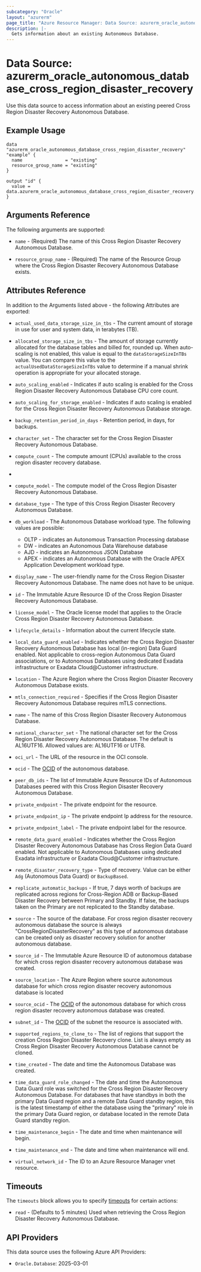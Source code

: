 ```yaml
---
subcategory: "Oracle"
layout: "azurerm"
page_title: "Azure Resource Manager: Data Source: azurerm_oracle_autonomous_database"
description: |-
  Gets information about an existing Autonomous Database.
---
```


# Data Source: azurerm_oracle_autonomous_database_cross_region_disaster_recovery

Use this data source to access information about an existing peered Cross Region Disaster Recovery Autonomous Database.

## Example Usage

```hcl
data "azurerm_oracle_autonomous_database_cross_region_disaster_recovery" "example" {
  name                = "existing"
  resource_group_name = "existing"
}

output "id" {
  value = data.azurerm_oracle_autonomous_database_cross_region_disaster_recovery.example.id
}
```
## Arguments Reference

The following arguments are supported:

* `name` - (Required) The name of this Cross Region Disaster Recovery Autonomous Database.

* `resource_group_name` - (Required) The name of the Resource Group where the Cross Region Disaster Recovery Autonomous Database exists.

## Attributes Reference

In addition to the Arguments listed above - the following Attributes are exported:

* `actual_used_data_storage_size_in_tbs` - The current amount of storage in use for user and system data, in terabytes (TB).

* `allocated_storage_size_in_tbs` - The amount of storage currently allocated for the database tables and billed for, rounded up. When auto-scaling is not enabled, this value is equal to the `dataStorageSizeInTBs` value. You can compare this value to the `actualUsedDataStorageSizeInTBs` value to determine if a manual shrink operation is appropriate for your allocated storage.

* `auto_scaling_enabled` - Indicates if auto scaling is enabled for the Cross Region Disaster Recovery Autonomous Database CPU core count.

* `auto_scaling_for_storage_enabled` - Indicates if auto scaling is enabled for the Cross Region Disaster Recovery Autonomous Database storage.

* `backup_retention_period_in_days` - Retention period, in days, for backups.

* `character_set` - The character set for the Cross Region Disaster Recovery Autonomous Database.

* `compute_count` - The compute amount (CPUs) available to the cross region disaster recovery database.
* 
* `compute_model` - The compute model of the Cross Region Disaster Recovery Autonomous Database.

* `database_type` - The type of this Cross Region Disaster Recovery Autonomous Database.

* `db_workload` - The Autonomous Database workload type. The following values are possible:
    * OLTP - indicates an Autonomous Transaction Processing database
    * DW - indicates an Autonomous Data Warehouse database
    * AJD - indicates an Autonomous JSON Database
    * APEX - indicates an Autonomous Database with the Oracle APEX Application Development workload type.

* `display_name` - The user-friendly name for the Cross Region Disaster Recovery Autonomous Database. The name does not have to be unique.

* `id` - The Immutable Azure Resource ID of the Cross Region Disaster Recovery Autonomous Database.

* `license_model` - The Oracle license model that applies to the Oracle Cross Region Disaster Recovery Autonomous Database.

* `lifecycle_details` - Information about the current lifecycle state.

* `local_data_guard_enabled` - Indicates whether the Cross Region Disaster Recovery Autonomous Database has local (in-region) Data Guard enabled. Not applicable to cross-region Autonomous Data Guard associations, or to Autonomous Databases using dedicated Exadata infrastructure or Exadata Cloud@Customer infrastructure.

* `location` - The Azure Region where the Cross Region Disaster Recovery Autonomous Database exists.

* `mtls_connection_required` - Specifies if the Cross Region Disaster Recovery Autonomous Database requires mTLS connections.

* `name` - The name of this Cross Region Disaster Recovery Autonomous Database.

* `national_character_set` - The national character set for the Cross Region Disaster Recovery Autonomous Database.  The default is AL16UTF16. Allowed values are: AL16UTF16 or UTF8.

* `oci_url` - The URL of the resource in the OCI console.

* `ocid` - The [OCID](https://docs.oracle.com/en-us/iaas/Content/General/Concepts/identifiers.htm) of the autonomous database.

* `peer_db_ids` - The list of Immutable Azure Resource IDs of Autonomous Databases peered with this Cross Region Disaster Recovery Autonomous Database.

* `private_endpoint` - The private endpoint for the resource.

* `private_endpoint_ip` - The private endpoint Ip address for the resource.

* `private_endpoint_label` - The private endpoint label for the resource.

* `remote_data_guard_enabled` - Indicates whether the Cross Region Disaster Recovery Autonomous Database has Cross Region Data Guard enabled. Not applicable to Autonomous Databases using dedicated Exadata infrastructure or Exadata Cloud@Customer infrastructure.

* `remote_disaster_recovery_type` - Type of recovery. Value can be either `Adg` (Autonomous Data Guard) or `BackupBased`.

* `replicate_automatic_backups` - If true, 7 days worth of backups are replicated across regions for Cross-Region ADB or Backup-Based Disaster Recovery between Primary and Standby. If false, the backups taken on the Primary are not replicated to the Standby database.

* `source` - The source of the database. For cross region disaster recovery autonomous database the source is always "CrossRegionDisasterRecovery" as this type of autonomous database can be created only as disaster recovery solution for another autonomous database.

* `source_id` - The Immutable Azure Resource ID of autonomous database for which cross region disaster recovery autonomous database was created.

* `source_location` - The Azure Region where source autonomous database for which cross region disaster recovery autonomous database is located

* `source_ocid` - The [OCID](https://docs.oracle.com/en-us/iaas/Content/General/Concepts/identifiers.htm) of the autonomous database for which cross region disaster recovery autonomous database was created.

* `subnet_id` - The [OCID](https://docs.cloud.oracle.com/iaas/Content/General/Concepts/identifiers.htm) of the subnet the resource is associated with.

* `supported_regions_to_clone_to` - The list of regions that support the creation Cross Region Disaster Recovery clone. List is always empty as Cross Region Disaster Recovery Autonomous Database cannot be cloned.

* `time_created` - The date and time the Autonomous Database was created.

* `time_data_guard_role_changed` - The date and time the Autonomous Data Guard role was switched for the Cross Region Disaster Recovery Autonomous Database. For databases that have standbys in both the primary Data Guard region and a remote Data Guard standby region, this is the latest timestamp of either the database using the "primary" role in the primary Data Guard region, or database located in the remote Data Guard standby region.

* `time_maintenance_begin` - The date and time when maintenance will begin.

* `time_maintenance_end` - The date and time when maintenance will end.

* `virtual_network_id` - The ID to an Azure Resource Manager vnet resource.

## Timeouts

The `timeouts` block allows you to specify [timeouts](https://www.terraform.io/language/resources/syntax#operation-timeouts) for certain actions:

* `read` - (Defaults to 5 minutes) Used when retrieving the Cross Region Disaster Recovery Autonomous Database.

## API Providers
<!-- This section is generated, changes will be overwritten -->
This data source uses the following Azure API Providers:

* `Oracle.Database`: 2025-03-01
